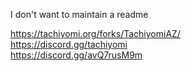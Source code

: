 I don't want to maintain a readme

https://tachiyomi.org/forks/TachiyomiAZ/  
https://discord.gg/tachiyomi  
https://discord.gg/avQ7rusM9m
